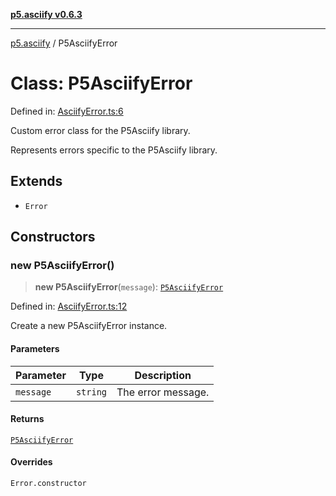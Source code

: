 [**p5.asciify v0.6.3**](../README.md)

***

[p5.asciify](../globals.md) / P5AsciifyError

# Class: P5AsciifyError

Defined in: [AsciifyError.ts:6](https://github.com/humanbydefinition/p5-asciify/blob/43b7b0b0d976fb53040ff3a56f702a43d4eee882/src/lib/AsciifyError.ts#L6)

Custom error class for the P5Asciify library.

Represents errors specific to the P5Asciify library.

## Extends

- `Error`

## Constructors

### new P5AsciifyError()

> **new P5AsciifyError**(`message`): [`P5AsciifyError`](P5AsciifyError.md)

Defined in: [AsciifyError.ts:12](https://github.com/humanbydefinition/p5-asciify/blob/43b7b0b0d976fb53040ff3a56f702a43d4eee882/src/lib/AsciifyError.ts#L12)

Create a new P5AsciifyError instance.

#### Parameters

| Parameter | Type | Description |
| ------ | ------ | ------ |
| `message` | `string` | The error message. |

#### Returns

[`P5AsciifyError`](P5AsciifyError.md)

#### Overrides

`Error.constructor`
